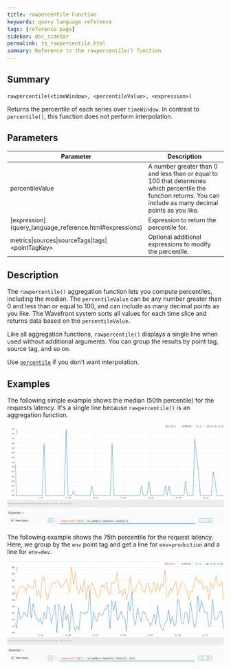 ```yaml
---
title: rawpercentile Function
keywords: query language reference
tags: [reference page]
sidebar: doc_sidebar
permalink: ts_rawpercentile.html
summary: Reference to the rawpercentile() function
---
```


## Summary

```
rawpercentile(<timeWindow>, <percentileValue>, <expression>)
```
Returns the percentile of each series over `timeWindow`. In contrast to `percentile()`, this function does not perform interpolation.


## Parameters
<table>
<tbody>
<thead>
<tr><th width="20%">Parameter</th><th width="80%">Description</th></tr>
</thead>
<tr>
<td>percentileValue</td>
<td>A number greater than 0 and less than or equal to 100 that determines which percentile the function returns. You can include as many decimal points as you like.</td></tr>
<tr>
<td markdown="span"> [expression](query_language_reference.html#expressions)</td>
<td>Expression to return the percentile for. </td></tr>
<tr>
<td>metrics&vert;sources&vert;sourceTags&vert;tags&vert;&lt;pointTagKey&gt;</td>
<td>Optional additional expressions to modify the percentile. </td>
</tr>
</tbody>
</table>

## Description

The `rawpercentile()` aggregation function lets you compute percentiles, including the median. The `percentileValue` can be any number greater than 0 and less than or equal to 100, and can include as many decimal points as you like. The Wavefront system sorts all values for each time slice and returns data based on the `percentileValue`.

Like all aggregation functions, `rawpercentile()` displays a single line when used without additional arguments. You can group the results by point tag, source tag, and so on.

Use [`percentile`](ts_percentile.html) if you don't want interpolation.

## Examples

The following simple example shows the median (50th percentile) for the requests latency. It's a single line because `rawpercentile()` is an aggregation function.

![percentile simple](images/ts_rawpercentile.png)

The following example shows the 75th percentile for the request latency. Here, we group by the `env` point tag and get a line for `env=production` and a line for `env=dev`.

![percentile grouped](images/ts_rawpercentile_env.png)
